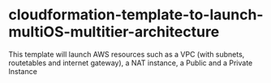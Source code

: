 # cloudformation-template-to-launch-multiOS-multitier-architecture
This template will launch AWS resources such as a VPC (with subnets, routetables and internet gateway), a NAT instance, a Public and a Private Instance

